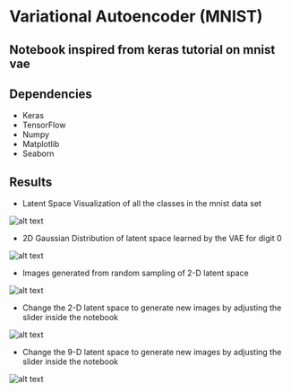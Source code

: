 # Variational Autoencoder (MNIST)

## Notebook inspired from keras tutorial on mnist vae 


## Dependencies
- Keras
- TensorFlow
- Numpy
- Matplotlib
- Seaborn

## Results
- Latent Space Visualization of all the classes in the mnist data set

![alt text](https://github.com/Ankit-Kumar-Saini/Deep_Learning/Image_Samples/Latent_Space_Visualization.png)

- 2D Gaussian Distribution of latent space learned by the VAE for digit 0

![alt text](https://github.com/Ankit-Kumar-Saini/Deep_Learning/Image_Samples/Gaussian_Distribution.png)

- Images generated from random sampling of 2-D latent space

![alt text](https://github.com/Ankit-Kumar-Saini/Deep_Learning/Image_Samples/Image_Generation.png) 

- Change the 2-D latent space to generate new images by adjusting the slider inside the notebook

![alt text](https://github.com/Ankit-Kumar-Saini/Deep_Learning/Image_Samples/Change_9D_Latent_Space.png) 

- Change the 9-D latent space to generate new images by adjusting the slider inside the notebook

![alt text](https://github.com/Ankit-Kumar-Saini/Deep_Learning/Image_Samples/Change_D_Latent_Space.png) 